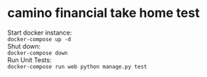 # camino financial take home test

 Start docker instance:  
 `docker-compose up -d`  
 Shut down:  
 `docker-compose down`  
 Run Unit Tests:  
 `docker-compose run web python manage.py test`  
